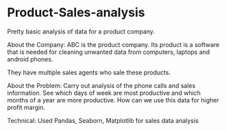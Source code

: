 # Product-Sales-analysis
Pretty basic analysis of data for a product company.

About the Company:
ABC is the product company. Its product is a software that is needed for cleaning unwanted data from computers, laptops and android phones.

They have multiple sales agents who sale these products.

About the Problem:
Carry out analysis of the phone calls and sales information. See which days of week are most productive and which months of a year are more productive.
How can we use this data for higher profit margin.

Technical:
Used Pandas, Seaborn, Matplotlib for sales data analysis
